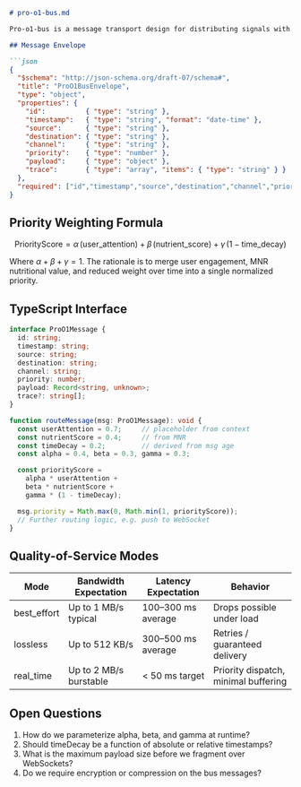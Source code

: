 ````markdown
# pro-o1-bus.md

Pro-o1-bus is a message transport design for distributing signals with priority weighting and selectable QoS channels.

## Message Envelope

```json
{
  "$schema": "http://json-schema.org/draft-07/schema#",
  "title": "ProO1BusEnvelope",
  "type": "object",
  "properties": {
    "id":          { "type": "string" },
    "timestamp":   { "type": "string", "format": "date-time" },
    "source":      { "type": "string" },
    "destination": { "type": "string" },
    "channel":     { "type": "string" },
    "priority":    { "type": "number" },
    "payload":     { "type": "object" },
    "trace":       { "type": "array", "items": { "type": "string" } }
  },
  "required": ["id","timestamp","source","destination","channel","priority","payload"]
}
````

## Priority Weighting Formula

$$
\text{PriorityScore} = \alpha\,(\text{user\_attention}) \;+\; \beta\,(\text{nutrient\_score}) \;+\; \gamma\,\bigl(1 - \text{time\_decay}\bigr)
$$

Where $\alpha + \beta + \gamma = 1$. The rationale is to merge user engagement, MNR nutritional value, and reduced weight over time into a single normalized priority.

## TypeScript Interface

```typescript
interface ProO1Message {
  id: string;
  timestamp: string;
  source: string;
  destination: string;
  channel: string;
  priority: number;
  payload: Record<string, unknown>;
  trace?: string[];
}

function routeMessage(msg: ProO1Message): void {
  const userAttention = 0.7;     // placeholder from context
  const nutrientScore = 0.4;     // from MNR
  const timeDecay = 0.2;         // derived from msg age
  const alpha = 0.4, beta = 0.3, gamma = 0.3;

  const priorityScore =
    alpha * userAttention +
    beta * nutrientScore +
    gamma * (1 - timeDecay);

  msg.priority = Math.max(0, Math.min(1, priorityScore));
  // Further routing logic, e.g. push to WebSocket
}
```

## Quality-of-Service Modes

| Mode         | Bandwidth Expectation  | Latency Expectation | Behavior                             |
| ------------ | ---------------------- | ------------------- | ------------------------------------ |
| best\_effort | Up to 1 MB/s typical   | 100–300 ms average  | Drops possible under load            |
| lossless     | Up to 512 KB/s         | 300–500 ms average  | Retries / guaranteed delivery        |
| real\_time   | Up to 2 MB/s burstable | < 50 ms target      | Priority dispatch, minimal buffering |

## Open Questions

1. How do we parameterize alpha, beta, and gamma at runtime?
2. Should timeDecay be a function of absolute or relative timestamps?
3. What is the maximum payload size before we fragment over WebSockets?
4. Do we require encryption or compression on the bus messages?

```
```